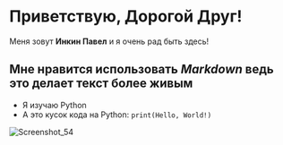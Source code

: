 # Приветствую, Дорогой Друг!

Меня зовут **Инкин Павел** и я очень рад быть здесь!

## Мне нравится использовать _Markdown_ ведь это делает текст более живым

- Я изучаю Python
- А это кусок кода на Python:
`print(Hello, World!)`

![Screenshot_54](https://github.com/MadPab/Page/assets/45864411/a915d84e-b6cb-4821-a6e2-ac76396f5dc4)
